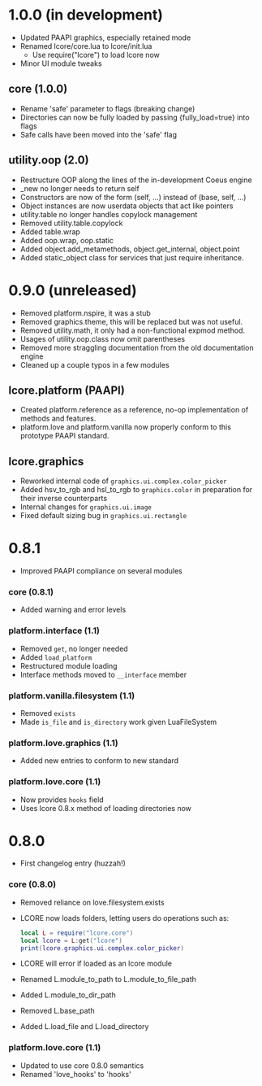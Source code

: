 # 1.0.0 (in development)
- Updated PAAPI graphics, especially retained mode
- Renamed lcore/core.lua to lcore/init.lua
	- Use require("lcore") to load lcore now
- Minor UI module tweaks

## core (1.0.0)
- Rename 'safe' parameter to flags (breaking change)
- Directories can now be fully loaded by passing {fully_load=true} into flags
- Safe calls have been moved into the 'safe' flag

## utility.oop (2.0)
- Restructure OOP along the lines of the in-development Coeus engine
- _new no longer needs to return self
- Constructors are now of the form (self, ...) instead of (base, self, ...)
- Object instances are now userdata objects that act like pointers
- utility.table no longer handles copylock management
- Removed utility.table.copylock
- Added table.wrap
- Added oop.wrap, oop.static
- Added object.add_metamethods, object.get_internal, object.point
- Added static_object class for services that just require inheritance.

# 0.9.0 (unreleased)
- Removed platform.nspire, it was a stub
- Removed graphics.theme, this will be replaced but was not useful.
- Removed utility.math, it only had a non-functional expmod method.
- Usages of utility.oop.class now omit parentheses
- Removed more straggling documentation from the old documentation engine
- Cleaned up a couple typos in a few modules

## lcore.platform (PAAPI)
- Created platform.reference as a reference, no-op implementation of methods and features.
- platform.love and platform.vanilla now properly conform to this prototype PAAPI standard.

## lcore.graphics
- Reworked internal code of `graphics.ui.complex.color_picker`
- Added hsv_to_rgb and hsl_to_rgb to `graphics.color` in preparation for their inverse counterparts
- Internal changes for `graphics.ui.image`
- Fixed default sizing bug in `graphics.ui.rectangle`


# 0.8.1
- Improved PAAPI compliance on several modules

### core (0.8.1)
- Added warning and error levels

### platform.interface (1.1)
- Removed `get`, no longer needed
- Added `load_platform`
- Restructured module loading
- Interface methods moved to `__interface` member

### platform.vanilla.filesystem (1.1)
- Removed `exists`
- Made `is_file` and `is_directory` work given LuaFileSystem

### platform.love.graphics (1.1)
- Added new entries to conform to new standard

### platform.love.core (1.1)
- Now provides `hooks` field
- Uses lcore 0.8.x method of loading directories now

# 0.8.0
- First changelog entry (huzzah!)

### core (0.8.0)
- Removed reliance on love.filesystem.exists
- LCORE now loads folders, letting users do operations such as:

	```lua
	local L = require("lcore.core")
	local lcore = L:get("lcore")
	print(lcore.graphics.ui.complex.color_picker)
	```
- LCORE will error if loaded as an lcore module
- Renamed L.module_to_path to L.module_to_file_path
- Added L.module_to_dir_path
- Removed L.base_path
- Added L.load_file and L.load_directory

### platform.love.core (1.1)
- Updated to use core 0.8.0 semantics
- Renamed 'love_hooks' to 'hooks'